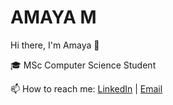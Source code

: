 # AMAYA M
Hi there, I'm Amaya  👋 

🎓 MSc Computer Science Student 

📫 How to reach me: [LinkedIn](https://www.linkedin.com/in/amaya-mohan/) | [Email](mailto:amayamohan033@gmail.com)  
